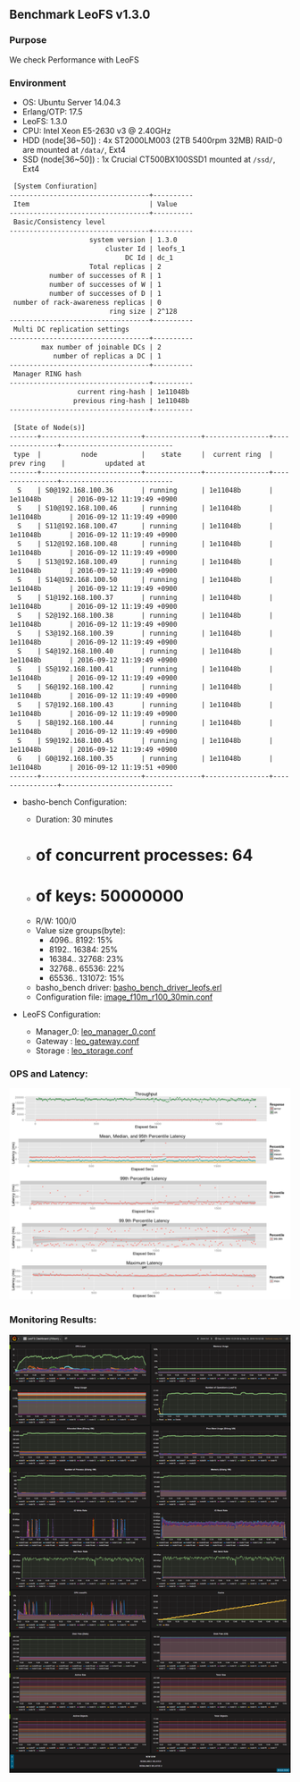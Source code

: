 ## Benchmark LeoFS v1.3.0

### Purpose
We check Performance with LeoFS

### Environment

* OS: Ubuntu Server 14.04.3
* Erlang/OTP: 17.5
* LeoFS: 1.3.0
* CPU: Intel Xeon E5-2630 v3 @ 2.40GHz
* HDD (node[36~50]) : 4x ST2000LM003 (2TB 5400rpm 32MB) RAID-0 are mounted at `/data/`, Ext4
* SSD (node[36~50]) : 1x Crucial CT500BX100SSD1 mounted at `/ssd/`, Ext4

```
 [System Confiuration]
-----------------------------------+----------
 Item                              | Value
-----------------------------------+----------
 Basic/Consistency level
-----------------------------------+----------
                    system version | 1.3.0
                        cluster Id | leofs_1
                             DC Id | dc_1
                    Total replicas | 2
          number of successes of R | 1
          number of successes of W | 1
          number of successes of D | 1
 number of rack-awareness replicas | 0
                         ring size | 2^128
-----------------------------------+----------
 Multi DC replication settings
-----------------------------------+----------
        max number of joinable DCs | 2
           number of replicas a DC | 1
-----------------------------------+----------
 Manager RING hash
-----------------------------------+----------
                 current ring-hash | 1e11048b
                previous ring-hash | 1e11048b
-----------------------------------+----------

 [State of Node(s)]
-------+-------------------------+--------------+----------------+----------------+----------------------------
 type  |          node           |    state     |  current ring  |   prev ring    |          updated at
-------+-------------------------+--------------+----------------+----------------+----------------------------
  S    | S0@192.168.100.36       | running      | 1e11048b       | 1e11048b       | 2016-09-12 11:19:49 +0900
  S    | S10@192.168.100.46      | running      | 1e11048b       | 1e11048b       | 2016-09-12 11:19:49 +0900
  S    | S11@192.168.100.47      | running      | 1e11048b       | 1e11048b       | 2016-09-12 11:19:49 +0900
  S    | S12@192.168.100.48      | running      | 1e11048b       | 1e11048b       | 2016-09-12 11:19:49 +0900
  S    | S13@192.168.100.49      | running      | 1e11048b       | 1e11048b       | 2016-09-12 11:19:49 +0900
  S    | S14@192.168.100.50      | running      | 1e11048b       | 1e11048b       | 2016-09-12 11:19:49 +0900
  S    | S1@192.168.100.37       | running      | 1e11048b       | 1e11048b       | 2016-09-12 11:19:49 +0900
  S    | S2@192.168.100.38       | running      | 1e11048b       | 1e11048b       | 2016-09-12 11:19:49 +0900
  S    | S3@192.168.100.39       | running      | 1e11048b       | 1e11048b       | 2016-09-12 11:19:49 +0900
  S    | S4@192.168.100.40       | running      | 1e11048b       | 1e11048b       | 2016-09-12 11:19:49 +0900
  S    | S5@192.168.100.41       | running      | 1e11048b       | 1e11048b       | 2016-09-12 11:19:49 +0900
  S    | S6@192.168.100.42       | running      | 1e11048b       | 1e11048b       | 2016-09-12 11:19:49 +0900
  S    | S7@192.168.100.43       | running      | 1e11048b       | 1e11048b       | 2016-09-12 11:19:49 +0900
  S    | S8@192.168.100.44       | running      | 1e11048b       | 1e11048b       | 2016-09-12 11:19:49 +0900
  S    | S9@192.168.100.45       | running      | 1e11048b       | 1e11048b       | 2016-09-12 11:19:49 +0900
  G    | G0@192.168.100.35       | running      | 1e11048b       | 1e11048b       | 2016-09-12 11:19:51 +0900
-------+-------------------------+--------------+----------------+----------------+----------------------------

```

* basho-bench Configuration:
    * Duration: 30 minutes
    * # of concurrent processes: 64
    * # of keys: 50000000
    * R/W: 100/0
    * Value size groups(byte):
        *    4096..   8192: 15%
        *    8192..  16384: 25%
        *   16384..  32768: 23%
        *   32768..  65536: 22%
        *   65536.. 131072: 15%
    * basho_bench driver: [basho_bench_driver_leofs.erl](https://github.com/leo-project/basho_bench/blob/master/src/basho_bench_driver_leofs.erl)
    * Configuration file: [image_f10m_r100_30min.conf](image_f10m_r100_30min.conf)

* LeoFS Configuration:
    * Manager_0: [leo_manager_0.conf](conf/G0/leo_manager.conf)
    * Gateway  : [leo_gateway.conf](conf/G0/leo_gateway.conf)
    * Storage  : [leo_storage.conf](conf/S0/leo_storage.conf)

### OPS and Latency:

![ops-latency](summary.png)

### Monitoring Results:

![monitoring-results](grafana.png)
